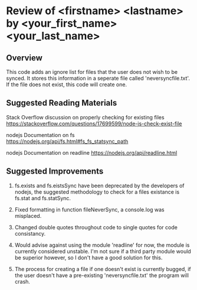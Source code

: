 
# Review of \<firstname\> \<lastname\> by \<your\_first\_name\> \<your\_last\_name\> 

## Overview

This code adds an ignore list for files that the user does not wish to be synced. It stores this information in a seperate file called 'neversyncfile.txt'. If the file does not exist, this code will create one.

## Suggested Reading Materials

Stack Overflow discussion on properly checking for existing files
https://stackoverflow.com/questions/17699599/node-js-check-exist-file

nodejs Documentation on fs
https://nodejs.org/api/fs.html#fs_fs_statsync_path

nodejs Documentation on readline
https://nodejs.org/api/readline.html

## Suggested Improvements

1. fs.exists and fs.eistsSync have been deprecated by the developers of nodejs, the suggested methodology to check for a files existance is fs.stat and fs.statSync. 

2. Fixed formatting in function fileNeverSync, a console.log was misplaced.

3. Changed double quotes throughout code to single quotes for code consistancy.

4. Would advise against using the module 'readline' for now, the module is currently considered unstable. I'm not sure if a third party module would be superior however, so I don't have a good solution for this.

5. The process for creating a file if one doesn't exist is currently bugged, if the user doesn't have a pre-existing 'neversyncfile.txt' the program will crash.
